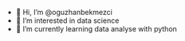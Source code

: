 - 👋 Hi, I’m @oguzhanbekmezci
- 👀 I’m interested in data science
- 🌱 I’m currently learning data analyse with python
  

<!---
oguzhanbekmezci/oguzhanbekmezci is a ✨ special ✨ repository because its `README.md` (this file) appears on your GitHub profile.
You can click the Preview link to take a look at your changes.
--->
